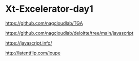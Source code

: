 # Xt-Excelerator-day1

https://github.com/nagcloudlab/TGA

https://github.com/nagcloudlab/deloitte/tree/main/javascript

https://javascript.info/

http://latentflip.com/loupe

